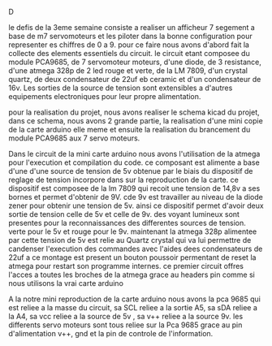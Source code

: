 D

le defis de la 3eme semaine consiste a realiser un
afficheur 7 segement a base de m7 servomoteurs et les
piloter dans la bonne configuration pour representer 
es chiffres de 0 a 9.
pour ce faire nous avons d'abord fait la collecte des
elements essentiels du circuit.
le circuit etant composee du module PCA9685, de 7 servomoteur
moteurs, d'une diode, de 3 resistance, d'une atmega 328p de 2
led rouge et verte, de la LM 7809, d'un crystal
quartz, de deux condensateur de 22uf eb ceramic et
d'un condensateur de 16v. Les sorties de la source de tension sont extensibles a 
d'autres equipements electroniques pour leur propre alimentation.

pour la realisation du projet, nous avons realiser le schema
kicad du projet, dans ce schema, nous avons 2 grande partie,
la realisation d'une mini copie de la carte arduino elle meme et ensuite 
la realisation du brancement du module PCA9685 aux 7 servo
moteurs.

Dans le circuit de la mini carte arduino nous avons l'utilisation de la atmega pour l'execution
et compilation du code. ce composant est alimente a base d'une
d'une source de tension de 5v obtenue par le biais du dispositif
de reglage de tension incorpore dans sur la reproduction de la
carte. ce dispositif est composee de la lm 7809 qui recoit une tension de
14,8v a ses bornes et permet d'obtenir de 9V. cde 9v est
travailler au niveau de la diode zener pour obtenir une 
tension de 5v. ainsi ce dispositif permet d'avoir deux sortie de tension
celle de 5v et celle de 9v. des voyant lumineux sont presentes pour la 
reconnaissances des differentes sources de tension. verte pour le 5v et rouge pour le 9v.
maintenant la atmega 328p alimentee par cette tension de 5v est relie au Quartz crystal qui va lui permettre
de candenser l'execution des commandes avec l'aides dees condensateurs de 22uf
a ce montage est present un bouton poussoir permentant de reset la atmega pour restart son programme internes.
ce premier circuit offres l'acces a toutes les broches de la atmega grace au headers pin comme si nous utilisons la vrai carte arduino

A la notre mini reproduction de la carte arduino nous avons la pca 9685 qui est reliee a la masse du circuit, sa SCL reliee a la sortie A5, sa sDA reliee a la A4,
sa vcc reliee a la source de 5v , sa v++ reliee a la source 9v.
les differents servo moteurs sont tous reliee sur la Pca 9685 grace au pin d'alimentation v++, gnd et la pin de controle de l'information.